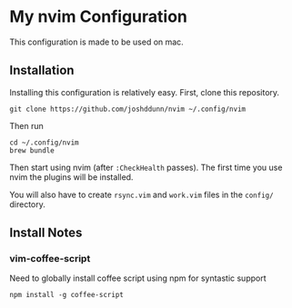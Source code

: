 # My nvim Configuration

This configuration is made to be used on mac.

## Installation

Installing this configuration is relatively easy. First, clone this repository.

    git clone https://github.com/joshddunn/nvim ~/.config/nvim

Then run

    cd ~/.config/nvim
    brew bundle

Then start using nvim (after `:CheckHealth` passes). The first time you use nvim the plugins will be installed.

You will also have to create `rsync.vim` and `work.vim` files in the `config/` directory.

## Install Notes

### vim-coffee-script

Need to globally install coffee script using npm for syntastic support

    npm install -g coffee-script

